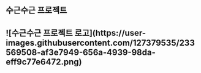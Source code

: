 <h2>수근수근 프로젝트<h2>
![수근수근 프로젝트 로고](https://user-images.githubusercontent.com/127379535/233569508-af3e7949-656a-4939-98da-eff9c77e6472.png)
